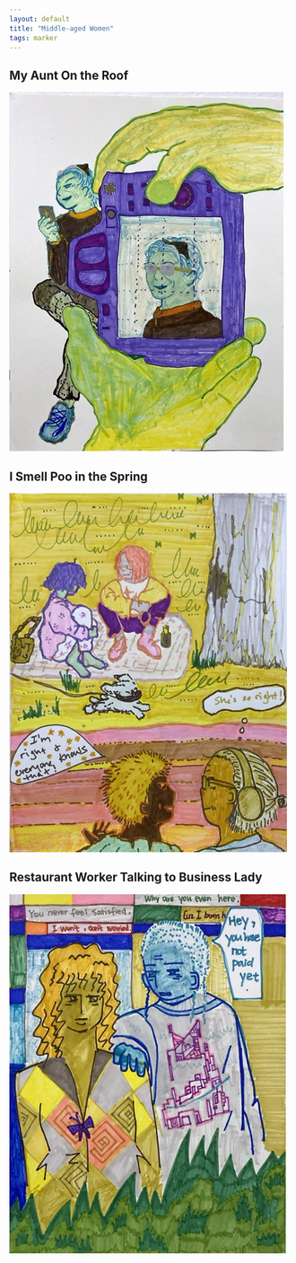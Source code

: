 ```yaml
---
layout: default
title: "Middle-aged Women"
tags: marker
---
```


## My Aunt On the Roof
![ma1](/assets/marker/middleaged/MA1.jpeg)

## I Smell Poo in the Spring
![ma2](/assets/marker/middleaged/MA2.jpeg)

## Restaurant Worker Talking to Business Lady
![ma3](/assets/marker/middleaged/MA3.jpeg)
